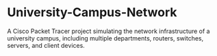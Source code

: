 # University-Campus-Network
A Cisco Packet Tracer project simulating the network infrastructure of a university campus, including multiple departments, routers, switches, servers, and client devices.
